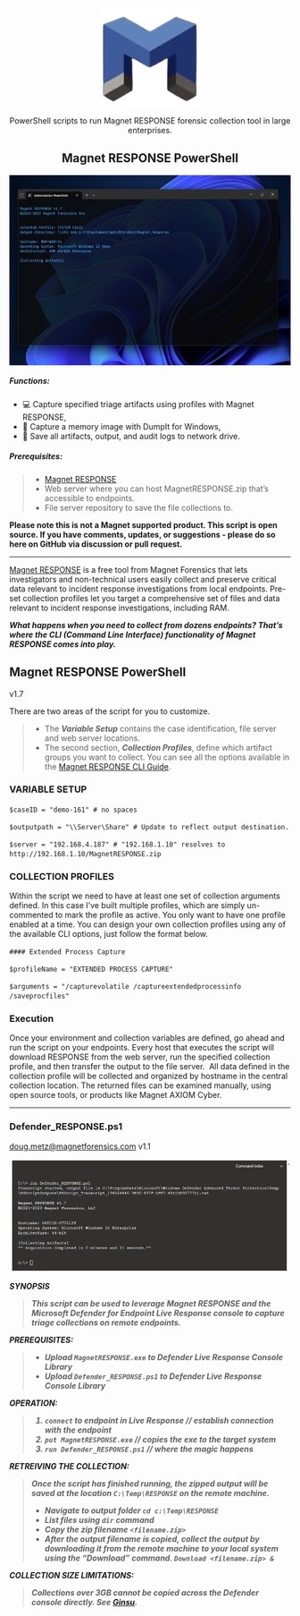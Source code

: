 <div align="center">
 <img style="padding:0;vertical-align:bottom;" height="180" width="180" src="Magnet.png"/>
 <p>
PowerShell scripts to run Magnet RESPONSE 
forensic collection tool in large enterprises.
  <h2>
   Magnet RESPONSE PowerShell
  </h2>
<p>
<p>
 </div>
<div align="center">
  <img style="padding:0;vertical-align:bottom;" height="340" width="526" src="screenshot.png"/>
  <div align="left">
  <h5>
   Functions:
  </h5>

- :computer: Capture specified triage artifacts using profiles with Magnet RESPONSE,
- :ram: Capture a memory image with DumpIt for Windows,
- :floppy_disk: Save all artifacts, output, and audit logs to network drive.
<h5>
   Prerequisites:
</h5>

>- [Magnet RESPONSE](https://www.magnetforensics.com/resources/magnet-response/)
>- Web server where you can host MagnetRESPONSE.zip that’s accessible to endpoints.
>- File server repository to save the file collections to.


**Please note this is not a Magnet supported product. This script is open source. If you have comments, updates, or suggestions - please do so here on GitHub via discussion or pull request.**

----------------------------


[Magnet RESPONSE](https://www.magnetforensics.com/resources/magnet-response/) is a free tool from Magnet Forensics that lets investigators and non-technical users easily collect and preserve critical data relevant to incident response investigations from local endpoints.  Pre-set collection profiles let you target a comprehensive set of files and data relevant to incident response investigations, including RAM.  

***What happens when you need to collect from dozens endpoints? That’s where the CLI (Command Line Interface) functionality of Magnet RESPONSE comes into play.***

## Magnet RESPONSE PowerShell
v1.7

There are two areas of the script for you to customize. 
>- The ***Variable Setup*** contains the case identification, file server and web server locations. 
>- The second section, ***Collection Profiles***, define which artifact groups you want to collect. You can see all the options available in the [Magnet RESPONSE CLI Guide](/Magnet_RESPONSE_CLI_Guide.pdf).

### VARIABLE SETUP

`$caseID = "demo-161" # no spaces`
 
`$outputpath = "\\Server\Share" # Update to reflect output destination.`
 
`$server = "192.168.4.187" # "192.168.1.10" resolves to http://192.168.1.10/MagnetRESPONSE.zip`

### COLLECTION PROFILES
Within the script we need to have at least one set of collection arguments defined. In this case I’ve built multiple profiles, which are simply un-commented to mark the profile as active. You only want to have one profile enabled at a time. You can design your own collection profiles using any of the available CLI options, just follow the format below. 

`#### Extended Process Capture`

`$profileName = "EXTENDED PROCESS CAPTURE"`

`$arguments = "/capturevolatile /captureextendedprocessinfo /saveprocfiles"`

### Execution

Once your environment and collection variables are defined, go ahead and run the script on your endpoints. 
Every host that executes the script will download RESPONSE from the web server, run the specified collection profile, and then transfer the output to the file server.  
All data defined in the collection profile will be collected and organized by hostname in the central collection location. The returned files can be examined manually, using open source tools, or products like Magnet AXIOM Cyber.

----------------------------

### Defender_RESPONSE.ps1
doug.metz@magnetforensics.com
v1.1

<div align="center">
  <img style="padding:0;vertical-align:bottom;" height="200" width="500" src="Defender_RESPONSE.png"/>
  <div align="left">
  <h5>
  
**SYNOPSIS**
>This script can be used to leverage Magnet RESPONSE and the Microsoft Defender for Endpoint Live Response console to capture triage collections on remote endpoints.

**PREREQUISITES:**
>- Upload `MagnetRESPONSE.exe` to Defender Live Response Console Library
>- Upload  `Defender_RESPONSE.ps1` to Defender Live Response Console Library

**OPERATION:**
>1. `connect` to endpoint in Live Response // establish connection with the endpoint
>2. `put MagnetRESPONSE.exe` // copies the exe to the target system
>3. `run Defender_RESPONSE.ps1` // where the magic happens

**RETREIVING THE COLLECTION:**

>Once the script has finished running, the zipped output will be saved at the location `C:\Temp\RESPONSE` on the remote machine.
>
>* Navigate to output folder `cd c:\Temp\RESPONSE`
>* 	List files using `dir` command
>* 	Copy the zip filename `<filename.zip>`
>*   After the output filename is copied, collect the output by downloading it from the remote machine to your local system using the “Download” command. `Download <filename.zip> &`

**COLLECTION SIZE LIMITATIONS:**

>Collections over 3GB cannot be copied across the Defender console directly. See [Ginsu](http://github.com/dwmetz/ginsu).
